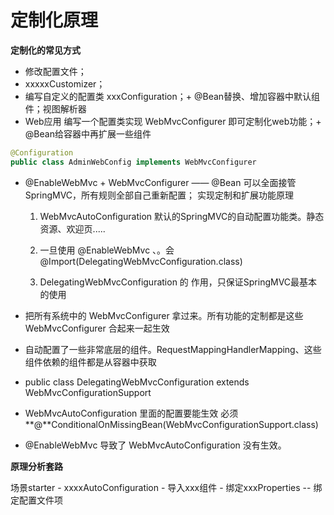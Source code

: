 # 定制化原理

**定制化的常见方式**

* 修改配置文件；
* xxxxxCustomizer；
* 编写自定义的配置类   xxxConfiguration；+ @Bean替换、增加容器中默认组件；视图解析器
* Web应用 编写一个配置类实现 WebMvcConfigurer 即可定制化web功能；+ @Bean给容器中再扩展一些组件

```java
@Configuration
public class AdminWebConfig implements WebMvcConfigurer
```

* @EnableWebMvc + WebMvcConfigurer —— @Bean 可以全面接管SpringMVC，所有规则全部自己重新配置； 实现定制和扩展功能原理

  1. WebMvcAutoConfiguration  默认的SpringMVC的自动配置功能类。静态资源、欢迎页.....

  2. 一旦使用 @EnableWebMvc 、。会 @Import(DelegatingWebMvcConfiguration.class)

  3. DelegatingWebMvcConfiguration 的 作用，只保证SpringMVC最基本的使用
* 把所有系统中的 WebMvcConfigurer 拿过来。所有功能的定制都是这些 WebMvcConfigurer  合起来一起生效
* 自动配置了一些非常底层的组件。RequestMappingHandlerMapping、这些组件依赖的组件都是从容器中获取
* public class DelegatingWebMvcConfiguration extends WebMvcConfigurationSupport
* WebMvcAutoConfiguration 里面的配置要能生效 必须  **@**ConditionalOnMissingBean(WebMvcConfigurationSupport.class)
* @EnableWebMvc  导致了 WebMvcAutoConfiguration  没有生效。

**原理分析套路**

场景starter - xxxxAutoConfiguration - 导入xxx组件 - 绑定xxxProperties -- 绑定配置文件项

‍
